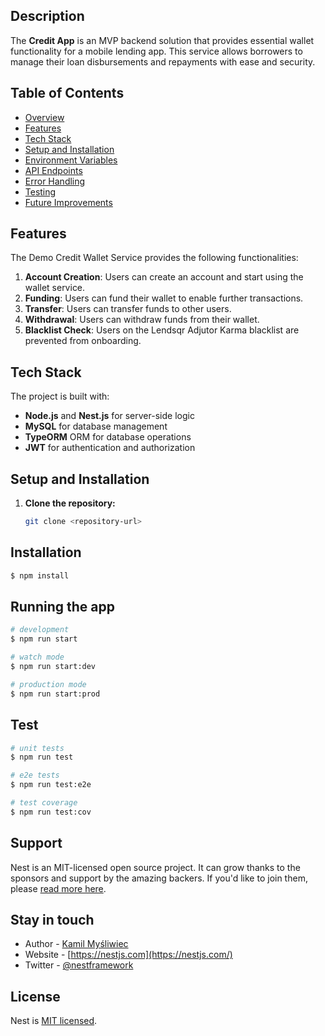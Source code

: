 ## Description

The **Credit App** is an MVP backend solution that provides essential wallet functionality for a mobile lending app. This service allows borrowers to manage their loan disbursements and repayments with ease and security.

## Table of Contents

- [Overview](#overview)
- [Features](#features)
- [Tech Stack](#tech-stack)
- [Setup and Installation](#setup-and-installation)
- [Environment Variables](#environment-variables)
- [API Endpoints](#api-endpoints)
- [Error Handling](#error-handling)
- [Testing](#testing)
- [Future Improvements](#future-improvements)

## Features

The Demo Credit Wallet Service provides the following functionalities:

1. **Account Creation**: Users can create an account and start using the wallet service.
2. **Funding**: Users can fund their wallet to enable further transactions.
3. **Transfer**: Users can transfer funds to other users.
4. **Withdrawal**: Users can withdraw funds from their wallet.
5. **Blacklist Check**: Users on the Lendsqr Adjutor Karma blacklist are prevented from onboarding.

## Tech Stack

The project is built with:

- **Node.js** and **Nest.js** for server-side logic
- **MySQL** for database management
- **TypeORM** ORM for database operations
- **JWT** for authentication and authorization

## Setup and Installation

1. **Clone the repository:**
   ```bash
   git clone <repository-url>
   ```

## Installation

```bash
$ npm install
```

## Running the app

```bash
# development
$ npm run start

# watch mode
$ npm run start:dev

# production mode
$ npm run start:prod
```

## Test

```bash
# unit tests
$ npm run test

# e2e tests
$ npm run test:e2e

# test coverage
$ npm run test:cov
```

## Support

Nest is an MIT-licensed open source project. It can grow thanks to the sponsors and support by the amazing backers. If you'd like to join them, please [read more here](https://docs.nestjs.com/support).

## Stay in touch

- Author - [Kamil Myśliwiec](https://kamilmysliwiec.com)
- Website - [https://nestjs.com](https://nestjs.com/)
- Twitter - [@nestframework](https://twitter.com/nestframework)

## License

Nest is [MIT licensed](LICENSE).
